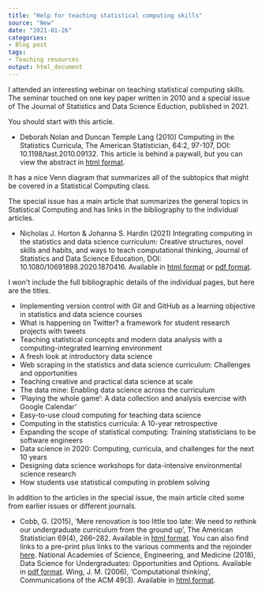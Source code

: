 ```yaml
---
title: "Help for teaching statistical computing skills"
source: "New"
date: "2021-01-26"
categories:
- Blog post
tags:
- Teaching resources
output: html_document
---
```


I attended an interesting webinar on teaching statistical computing skills. The seminar touched on one key paper written in 2010 and a special issue of The Journal of Statistics and Data Science Eduction, published in 2021.

<!--more-->

You should start with this article.

+ Deborah Nolan and Duncan Temple Lang (2010) Computing in the Statistics Curricula, The American Statistician, 64:2, 97-107, DOI: 10.1198/tast.2010.09132. This article is behind a paywall, but you can view the abstract in [html format](https://www.tandfonline.com/doi/pdf/10.1198/tast.2010.09132).

It has a nice Venn diagram that summarizes all of the subtopics that might be covered in a Statistical Computing class.

The special issue has a main article that summarizes the general topics in Statistical Computing and has links in the bibliography to the individual articles.

+ Nicholas J. Horton & Johanna S. Hardin (2021) Integrating computing in the statistics and data science curriculum: Creative structures, novel skills and habits, and ways to teach computational thinking, Journal of Statistics and Data Science Education, DOI: 10.1080/10691898.2020.1870416. Available in [html format](https://www.tandfonline.com/doi/full/10.1080/10691898.2020.1870416) or [pdf format](https://www.tandfonline.com/doi/pdf/10.1080/10691898.2020.1870416).

I won't include the full bibliographic details of the individual pages, but here are the titles.

+ Implementing version control with Git and GitHub as a learning objective in statistics and data science courses
+ What is happening on Twitter? a framework for student research projects with tweets
+ Teaching statistical concepts and modern data analysis with a computing-integrated learning environment
+ A fresh look at introductory data science
+ Web scraping in the statistics and data science curriculum: Challenges and opportunities
+ Teaching creative and practical data science at scale
+ The data mine: Enabling data science across the curriculum
+ ’Playing the whole game’: A data collection and analysis exercise with Google Calendar’
+ Easy-to-use cloud computing for teaching data science
+ Computing in the statistics curricula: A 10-year retrospective
+ Expanding the scope of statistical computing: Training statisticians to be software engineers
+ Data science in 2020: Computing, curricula, and challenges for the next 10 years
+ Designing data science workshops for data-intensive environmental science research
+ How students use statistical computing in problem solving

In addition to the articles in the special issue, the main article cited some from earlier issues or different journals.

+ Cobb, G. (2015), ‘Mere renovation is too little too late: We need to rethink our undergraduate curriculum from the ground up’, The American Statistician 69(4), 266–282. Available in [html format](https://www.tandfonline.com/doi/full/10.1080/00031305.2015.1093029). You can also find links to a pre-print plus links to the various comments and the rejoinder [here](https://nhorton.people.amherst.edu/mererenovation/).
National Academies of Science, Engineering, and Medicine (2018), Data Science for Undergraduates: Opportunities and Options. Available in [pdf format](https://nas.edu/envisioningds).
Wing, J. M. (2006), ‘Computational thinking’, Communications of the ACM 49(3). Available in [html format](https://dl.acm.org/doi/fullHtml/10.1145/1118178.1118215).